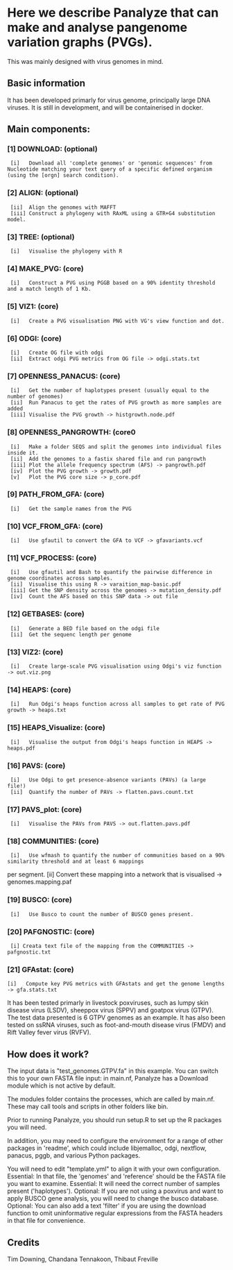 # Here we describe Panalyze that can make and analyse pangenome variation graphs (PVGs).

This was mainly designed with virus genomes in mind. 

## Basic information

It has been developed primarly for virus genome, principally large DNA viruses. It is still in development, and will be containerised in docker.

## Main components:
### [1]  DOWNLOAD: (optional)
     [i]   Download all 'complete genomes' or 'genomic sequences' from Nucleotide matching your text query of a specific defined organism (using the [orgn] search condition).
### [2]  ALIGN: (optional)
     [ii]  Align the genomes with MAFFT
     [iii] Construct a phylogeny with RAxML using a GTR+G4 substitution model.
### [3]  TREE: (optional)
     [i]   Visualise the phylogeny with R
### [4]  MAKE_PVG: (core)
     [i]   Construct a PVG using PGGB based on a 90% identity threshold and a match length of 1 Kb.
### [5]  VIZ1: (core)
     [i]   Create a PVG visualisation PNG with VG's view function and dot.
### [6]  ODGI: (core)
     [i]   Create OG file with odgi
     [ii]  Extract odgi PVG metrics from OG file -> odgi.stats.txt
### [7]  OPENNESS_PANACUS: (core)
     [i]   Get the number of haplotypes present (usually equal to the number of genomes)
     [ii]  Run Panacus to get the rates of PVG growth as more samples are added
     [iii] Visualise the PVG growth -> histgrowth.node.pdf
### [8]  OPENNESS_PANGROWTH: (core0
     [i]   Make a folder SEQS and split the genomes into individual files inside it.
     [ii]  Add the genomes to a fastix shared file and run pangrowth
     [iii] Plot the allele frequency spectrum (AFS) -> pangrowth.pdf
     [iv]  Plot the PVG growth -> growth.pdf
     [v]   Plot the PVG core size -> p_core.pdf
### [9]  PATH_FROM_GFA: (core)
     [i]   Get the sample names from the PVG
### [10] VCF_FROM_GFA: (core)
     [i]   Use gfautil to convert the GFA to VCF -> gfavariants.vcf
### [11] VCF_PROCESS: (core)
     [i]   Use gfautil and Bash to quantify the pairwise difference in genome coordinates across samples.
     [ii]  Visualise this using R -> varaition_map-basic.pdf
     [iii] Get the SNP density across the genomes -> mutation_density.pdf
     [iv]  Count the AFS based on this SNP data -> out file
### [12] GETBASES: (core)
     [i]   Generate a BED file based on the odgi file
     [ii]  Get the sequenc length per genome
### [13] VIZ2: (core)
     [i]   Create large-scale PVG visualisation using Odgi's viz function -> out.viz.png
### [14] HEAPS: (core)
     [i]   Run Odgi's heaps function across all samples to get rate of PVG growth -> heaps.txt
### [15] HEAPS_Visualize: (core)
     [i]   Visualise the output from Odgi's heaps function in HEAPS -> heaps.pdf
### [16] PAVS: (core)
     [i]   Use Odgi to get presence-absence variants (PAVs) (a large file!)
     [ii]  Quantify the number of PAVs -> flatten.pavs.count.txt
### [17] PAVS_plot: (core)
     [i]   Visualise the PAVs from PAVS -> out.flatten.pavs.pdf
### [18] COMMUNITIES: (core)
     [i]   Use wfmash to quantify the number of communities based on a 90% similarity threshold and at least 6 mappings
per segment.
     [ii]  Convert these mapping into a network that is visualised -> genomes.mapping.paf
### [19] BUSCO: (core)
     [i]   Use Busco to count the number of BUSCO genes present.
### [20] PAFGNOSTIC: (core)
     [i] Creata text file of the mapping from the COMMUNITIES -> pafgnostic.txt
### [21] GFAstat: (core)
    [i]   Compute key PVG metrics with GFAstats and get the genome lengths -> gfa.stats.txt


It has been tested primarly in livestock poxviruses, such as lumpy skin disease virus (LSDV), sheeppox virus (SPPV) and goatpox virus (GTPV).
The test data presented is 6 GTPV genomes as an example.
It has also been tested on ssRNA viruses, such as foot-and-mouth disease virus (FMDV) and Rift Valley fever virus (RVFV).

## How does it work?


The input data is "test_genomes.GTPV.fa" in this example. You can switch this to your own FASTA file input: in main.nf, Panalyze has a Download module which is not active by default.

The modules folder contains the processes, which are called by main.nf. These may call tools and scripts in other folders like bin.

Prior to running Panalyze, you should run setup.R to set up the R packages you will need.

In addition, you may need to configure the environment for a range of other packages in 'readme', which could include libjemalloc, odgi, nextflow, panacus, pggb, and various Python packages.

You will need to edit "template.yml" to align it with your own configuration.
Essential: In that file, the 'genomes' and 'reference' should be the FASTA file you want to examine.
Essential: It will need the correct number of samples present ('haplotypes').
Optional: If you are not using a poxvirus and want to apply BUSCO gene analysis, you will need to change the busco database.
Optional: You can also add a text 'filter' if you are using the download function to omit uninformative regular expressions from the FASTA headers in that file for convenience.

## Credits

Tim Downing, Chandana Tennakoon, Thibaut Freville

